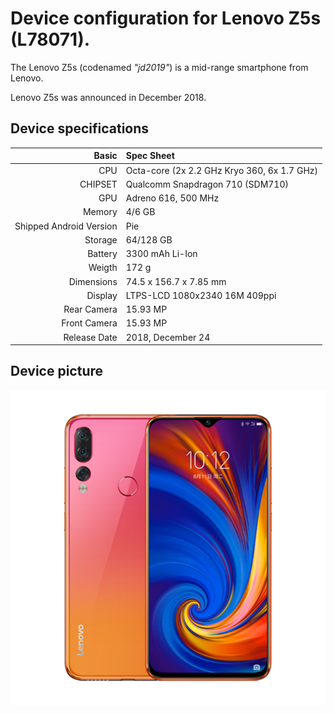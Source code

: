 Device configuration for Lenovo Z5s (L78071).
=======================================================

The Lenovo Z5s (codenamed _"jd2019"_) is a mid-range smartphone from Lenovo.

Lenovo Z5s was announced in December 2018.

## Device specifications
Basic   | Spec Sheet
-------:|:-------------------------------------------------------------------------
CPU     | Octa-core (2x 2.2 GHz Kryo 360, 6x 1.7 GHz)
CHIPSET | Qualcomm Snapdragon 710 (SDM710)
GPU     | Adreno 616, 500 MHz
Memory  | 4/6 GB
Shipped Android Version | Pie
Storage | 64/128 GB
Battery | 3300 mAh Li-Ion
Weigth | 172 g 
Dimensions | 74.5 x 156.7 x 7.85 mm
Display | LTPS-LCD 1080x2340 16M 409ppi
Rear Camera  | 15.93 MP | Image 4608 x 3456 pixels | Video 3840 x 2160 pixels | Flash | Dual LED
Front Camera | 15.93 MP
Release Date | 2018, December 24

## Device picture
![Lenovo Z5S](https://raw.githubusercontent.com/HsyHusker/miscstuff/main/lenovo_z5s_device_picture-orange.png)
